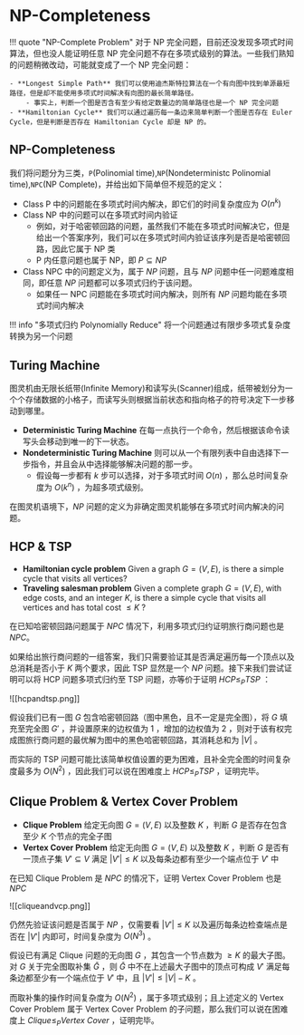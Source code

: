 
# NP-Completeness

!!! quote "NP-Complete Problem"
	对于 NP 完全问题，目前还没发现多项式时间算法，但也没人能证明任意 NP 完全问题不存在多项式级别的算法。一些我们熟知的问题稍微改动，可能就变成了一个 NP 完全问题：
	
	- **Longest Simple Path** 我们可以使用迪杰斯特拉算法在一个有向图中找到单源最短路径，但是却不能使用多项式时间解决有向图的最长简单路径。
		- 事实上，判断一个图是否含有至少有给定数量边的简单路径也是一个 NP 完全问题
	- **Hamiltonian Cycle** 我们可以通过遍历每一条边来简单判断一个图是否存在 Euler Cycle，但是判断是否存在 Hamiltonian Cycle 却是 NP 的。


## NP-Completeness

我们将问题分为三类，`P`(Polinomial time),`NP`(Nondeterministc Polinomial time),`NPC`(NP Complete)，并给出如下简单但不规范的定义：

- Class P 中的问题能在多项式时间内解决，即它们的时间复杂度应为 $O(n^k)$
- Class NP 中的问题可以在多项式时间内验证
	- 例如，对于哈密顿回路的问题，虽然我们不能在多项式时间解决它，但是给出一个答案序列，我们可以在多项式时间内验证该序列是否是哈密顿回路，因此它属于 NP 类
	- P 内任意问题也属于 NP，即 $P\subseteq NP$ 
- Class NPC 中的问题定义为，属于 $NP$ 问题，且与 $NP$ 问题中任一问题难度相同，即任意 $NP$ 问题都可以多项式归约于该问题。
	- 如果任一 NPC 问题能在多项式时间内解决，则所有 $NP$ 问题均能在多项式时间内解决

!!! info "多项式归约 Polynomially Reduce"
	将一个问题通过有限步多项式复杂度转换为另一个问题

## Turing Machine

图灵机由无限长纸带(Infinite Memory)和读写头(Scanner)组成，纸带被划分为一个个存储数据的小格子，而读写头则根据当前状态和指向格子的符号决定下一步移动到哪里。

- **Deterministic Turing Machine** 在每一点执行一个命令，然后根据该命令读写头会移动到唯一的下一状态。
- **Nondeterministic Turing Machine** 则可以从一个有限列表中自由选择下一步指令，并且会从中选择能够解决问题的那一步。
	- 假设每一步都有 $k$ 步可以选择，对于多项式时间 $O(n)$ ，那么总时间复杂度为 $O(k^n)$ ，为超多项式级别。

在图灵机语境下，$NP$ 问题的定义为非确定图灵机能够在多项式时间内解决的问题。

## HCP & TSP

- **Hamiltonian cycle problem** Given a graph $G=(V, E)$, is there a simple cycle that visits all vertices?
- **Traveling salesman problem** Given a complete graph $G=(V, E)$, with edge costs, and an integer $K$, is there a simple cycle that visits all vertices and has total cost $\le K$ ?

在已知哈密顿回路问题属于 $NPC$ 情况下，利用多项式归约证明旅行商问题也是 $NPC$。

如果给出旅行商问题的一组答案，我们只需要验证其是否满足遍历每一个顶点以及总消耗是否小于 $K$ 两个要求，因此 TSP 显然是一个 $NP$ 问题。接下来我们尝试证明可以将 HCP 问题多项式归约至 TSP 问题，亦等价于证明 $HCP\le _P TSP$ ：

![[hcpandtsp.png]]

假设我们已有一图 $G$ 包含哈密顿回路（图中黑色，且不一定是完全图），将 $G$ 填充至完全图 $G'$ ，并设置原来的边权值为 $1$ ，增加的边权值为 $2$ ，则对于该有权完成图旅行商问题的最优解为图中的黑色哈密顿回路，其消耗总和为 $|V|$ 。

而实际的 TSP 问题可能比该简单权值设置的更为困难，且补全完全图的时间复杂度最多为 $O(N^2)$ ，因此我们可以说在困难度上 $HCP \le _P TSP$ ，证明完毕。

## Clique Problem & Vertex Cover Problem

- **Clique Problem** 给定无向图 $G=(V,E)$ 以及整数 $K$ ，判断 $G$ 是否存在包含至少 $K$ 个节点的完全子图
- **Vertex Cover Problem** 给定无向图 $G=(V,E)$ 以及整数 $K$ ，判断 $G$ 是否有一顶点子集 $V'\subseteq V$ 满足 $|V'|\le K$ 以及每条边都有至少一个端点位于 $V'$ 中

在已知 Clique Problem 是 $NPC$ 的情况下，证明 Vertex Cover Problem 也是 $NPC$

![[cliqueandvcp.png]]

仍然先验证该问题是否属于 $NP$ ，仅需要看 $|V'|\le K$ 以及遍历每条边检查端点是否在 $|V'|$ 内即可，时间复杂度为 $O(N^3)$ 。

假设已有满足 Clique 问题的无向图 $G$ ，其包含一个节点数为 $\ge K$ 的最大子图。对 $G$ 关于完全图取补集 $\bar{G}$ ，则 $\bar{G}$ 中不在上述最大子图中的顶点可构成 $V'$ 满足每条边都至少有一个端点位于 $V'$ 中，且 $|V'|\le |V|-K$ 。

而取补集的操作时间复杂度为 $O(N^2)$ ，属于多项式级别；且上述定义的 Vertex Cover Problem 属于 Vertex Cover Problem 的子问题，那么我们可以说在困难度上 $Clique \le _P Vertex\ Cover$ ，证明完毕。